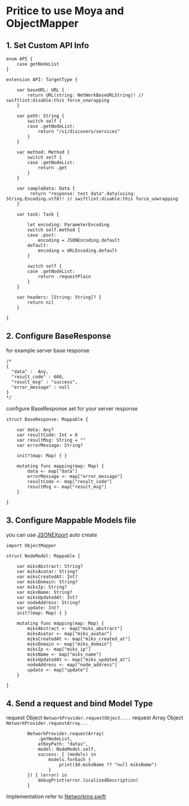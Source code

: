 # Pritice to use Moya and ObjectMapper

## 1. Set Custom API Info

```
enum API {
    case getNodeList
}

extension API: TargetType {

    var baseURL: URL {
        return URL(string: NetWorkBaseURLString)! // swiftlint:disable:this force_unwrapping
    }

    var path: String {
        switch self {
        case .getNodeList:
            return "/v1/discovers/services"
        }
    }

    var method: Method {
        switch self {
        case .getNodeList:
            return .get
        }
    }

    var sampleData: Data {
         return "response: test data".data(using: String.Encoding.utf8)! // swiftlint:disable:this force_unwrapping
    }

    var task: Task {

        let encoding: ParameterEncoding
        switch self.method {
        case .post:
            encoding = JSONEncoding.default
        default:
            encoding = URLEncoding.default
        }

        switch self {
        case .getNodeList:
            return .requestPlain
        }
    }

    var headers: [String: String]? {
        return nil
    }

}

```

## 2. Configure BaseResponse

for example server base response
```
/*
{
  "data" :  Any,
  "result_code" : 600,
  "result_msg" : "success",
  "error_message" : null
}
*/

```

configure BaseResponse set for your server response

```
struct BaseResponse: Mappable {

    var data: Any?
    var resultCode: Int = 0
    var resultMsg: String = ""
    var errorMessage: String?

    init?(map: Map) { }

    mutating func mapping(map: Map) {
        data <- map["data"]
        errorMessage <- map["error_message"]
        resultCode <- map["result_code"]
        resultMsg <- map["result_msg"]
    }

}
```

## 3. Configure Mappable Models file

you can use [JSONEXport](https://github.com/Ahmed-Ali/JSONExport) auto create
```
import ObjectMapper

struct NodeModel: Mappable {

    var miksAbstract: String?
    var miksAvatar: String?
    var miksCreatedAt: Int?
    var miksDomain: String?
    var miksIp: String?
    var miksName: String?
    var miksUpdatedAt: Int?
    var nodeAddress: String?
    var update: Int?
    init?(map: Map) { }

    mutating func mapping(map: Map) {
        miksAbstract <- map["miks_abstract"]
        miksAvatar <- map["miks_avatar"]
        miksCreatedAt <- map["miks_created_at"]
        miksDomain <- map["miks_domain"]
        miksIp <- map["miks_ip"]
        miksName <- map["miks_name"]
        miksUpdatedAt <- map["miks_updated_at"]
        nodeAddress <- map["node_address"]
        update <- map["update"]
    }

}

```

## 4. Send a request and bind Model Type

request Object
```NetworkProvider.requestObject....```
request Array Object
```NetworkProvider.requestArray...```

```
        NetworkProvider.requestArray(
            .getNodeList,
            atKeyPath: "datas",
            model: NodeModel.self,
            success: { (models) in
                models.forEach {
                    print($0.miksName ?? "null miksName")
                }
        }) { (error) in
            debugPrint(error.localizedDescription)
        }
```

Implementation refer to [Networking.swift](https://github.com/CivelXu/Moya-ObjectMapper/blob/master/MoyaPractice/MoyaPractice/Network/Networking.swift)

